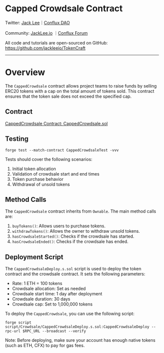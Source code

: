 # Capped Crowdsale Contract

Twitter: [Jack Lee](https://x.com/jackleeio)｜[Conflux DAO](https://x.com/ConfluxDAO)

Community: [JackLee.io](https://jacklee.io/) ｜[Conflux Forum](https://forum.conflux.fun/)

All code and tutorials are open-sourced on GitHub: https://github.com/jackleeio/TokenCraft

---

# Overview

The `CappedCrowdsale` contract allows project teams to raise funds by selling ERC20 tokens with a cap on the total amount of tokens sold. This contract ensures that the token sale does not exceed the specified cap.

## Contract

[CappedCrowdsale Contract: CappedCrowdsale.sol](../../src/Crowdsale/CappedCrowdsale.sol)

## Testing

```
forge test --match-contract CappedCrowdsaleTest -vvv
```
Tests should cover the following scenarios:

1. Initial token allocation
2. Validation of crowdsale start and end times
3. Token purchase behavior
4. Withdrawal of unsold tokens

## Method Calls

The `CappedCrowdsale` contract inherits from `Ownable`. The main method calls are:

1. `buyTokens()`: Allows users to purchase tokens.
2. `withdrawTokens()`: Allows the owner to withdraw unsold tokens.
3. `hasCrowdsaleStarted()`: Checks if the crowdsale has started.
4. `hasCrowdsaleEnded()`: Checks if the crowdsale has ended.

## Deployment Script

The `CappedCrowdsaleDeploy.s.sol` script is used to deploy the token contract and the crowdsale contract. It sets the following parameters:

- Rate: 1 ETH = 100 tokens
- Crowdsale allocation: Set as needed
- Crowdsale start time: 1 day after deployment
- Crowdsale duration: 30 days
- Crowdsale cap: Set to 1,000,000 tokens

To deploy the `CappedCrowdsale`, you can use the following script:

```
forge script script/Crowdsale/CappedCrowdsaleDeploy.s.sol:CappedCrowdsaleDeploy --rpc-url $RPC_URL --broadcast --verify
```

Note: Before deploying, make sure your account has enough native tokens (such as ETH, CFX) to pay for gas fees.

